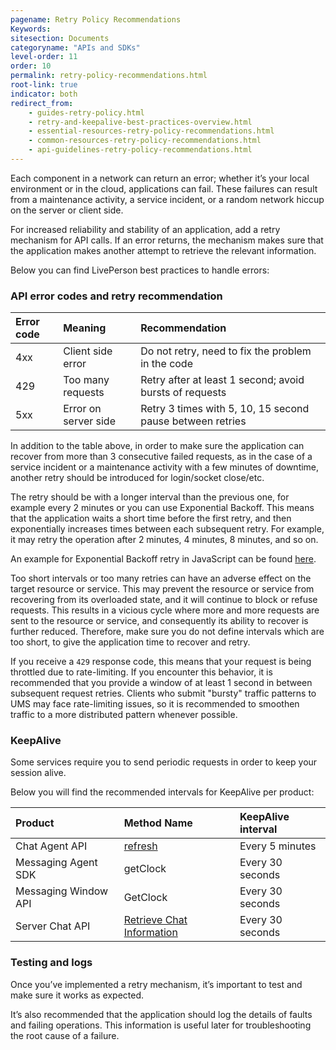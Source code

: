 ```yaml
---
pagename: Retry Policy Recommendations
Keywords:
sitesection: Documents
categoryname: "APIs and SDKs"
level-order: 11
order: 10
permalink: retry-policy-recommendations.html
root-link: true
indicator: both
redirect_from:
    - guides-retry-policy.html
    - retry-and-keepalive-best-practices-overview.html
    - essential-resources-retry-policy-recommendations.html
    - common-resources-retry-policy-recommendations.html
    - api-guidelines-retry-policy-recommendations.html
---
```


Each component in a network can return an error; whether it’s your local environment or in the cloud, applications can fail. These failures can result from a maintenance activity, a service incident, or a random network hiccup on the server or client side.

For increased reliability and stability of an application, add a retry mechanism for API calls.  If an error returns, the mechanism makes sure that the application makes another attempt to retrieve the relevant information.

Below you can find LivePerson best practices to handle errors:

### API error codes and retry recommendation

| Error code   |      Meaning      |  Recommendation |
|:-------------|:------------------|:----------------|
| 4xx          | Client side error | Do not retry, need to fix the problem in the code |
| 429          | Too many requests | Retry after at least 1 second; avoid bursts of requests |
| 5xx          | Error on server side  | Retry 3 times with 5, 10, 15 second pause between retries |

In addition to the table above, in order to make sure the application can recover from more than 3 consecutive failed requests, as in the case of a service incident or a maintenance activity with a few minutes of downtime, another retry should be introduced for login/socket close/etc.

The retry should be with a longer interval than the previous one, for example every 2 minutes or you can use Exponential Backoff. This means that the application waits a short time before the first retry, and then exponentially increases times between each subsequent retry. For example, it may retry the operation after 2 minutes, 4 minutes, 8 minutes, and so on.

An example for Exponential Backoff retry in JavaScript can be found [here](https://jsfiddle.net/orenkatz/xqhxy8x4/).

Too short intervals or too many retries can have an adverse effect on the target resource or service. This may prevent the resource or service from recovering from its overloaded state, and it will continue to block or refuse requests. This results in a vicious cycle where more and more requests are sent to the resource or service, and consequently its ability to recover is further reduced. Therefore, make sure you do not define intervals which are too short, to give the application time to recover and retry.

If you receive a `429` response code, this means that your request is being throttled due to rate-limiting. If you encounter this behavior, it is recommended that you provide a window of at least 1 second in between subsequent request retries. Clients who submit "bursty" traffic patterns to UMS may face rate-limiting issues, so it is recommended to smoothen traffic to a more distributed pattern whenever possible.

### KeepAlive

Some services require you to send periodic requests in order to keep your session alive.

Below you will find the recommended intervals for KeepAlive per product:

| Product   |      Method Name      |  KeepAlive interval |
|:----------|:-------------|:------|
| Chat Agent API | [refresh](agent-refresh.html) | Every 5 minutes |
| Messaging Agent SDK |   getClock   | Every 30 seconds |
|  Messaging Window API |    GetClock  | Every 30 seconds  |
| Server Chat API |   [Retrieve Chat Information](consumer-experience-server-chat-retrieve-chat-information.html)   |  Every 30 seconds |

### Testing and logs

Once you’ve implemented a retry mechanism, it’s important to test and make sure it works as expected.

It’s also recommended that the application should log the details of faults and failing operations. This information is useful later for troubleshooting the root cause of a failure.
